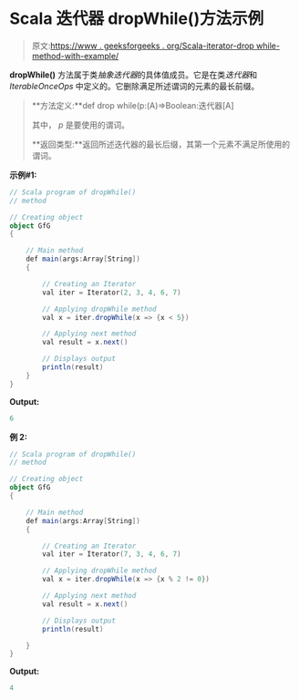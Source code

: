 # Scala 迭代器 dropWhile()方法示例

> 原文:[https://www . geeksforgeeks . org/Scala-iterator-drop while-method-with-example/](https://www.geeksforgeeks.org/scala-iterator-dropwhile-method-with-example/)

**dropWhile()** 方法属于类*抽象迭代器*的具体值成员。它是在类*迭代器*和 *IterableOnceOps* 中定义的。它删除满足所述谓词的元素的最长前缀。

> **方法定义:**def drop while(p:(A)=>Boolean:迭代器[A]
> 
> 其中， *p* 是要使用的谓词。
> 
> **返回类型:**返回所述迭代器的最长后缀，其第一个元素不满足所使用的谓词。

**示例#1:**

```scala
// Scala program of dropWhile()
// method

// Creating object
object GfG
{ 

    // Main method
    def main(args:Array[String])
    {

        // Creating an Iterator 
        val iter = Iterator(2, 3, 4, 6, 7)

        // Applying dropWhile method
        val x = iter.dropWhile(x => {x < 5})

        // Applying next method
        val result = x.next()

        // Displays output
        println(result)
    }
}
```

**Output:**

```scala
6

```

**例 2:**

```scala
// Scala program of dropWhile()
// method

// Creating object
object GfG
{ 

    // Main method
    def main(args:Array[String])
    {

        // Creating an Iterator 
        val iter = Iterator(7, 3, 4, 6, 7)

        // Applying dropWhile method
        val x = iter.dropWhile(x => {x % 2 != 0})

        // Applying next method
        val result = x.next()

        // Displays output
        println(result)

    }
}
```

**Output:**

```scala
4

```